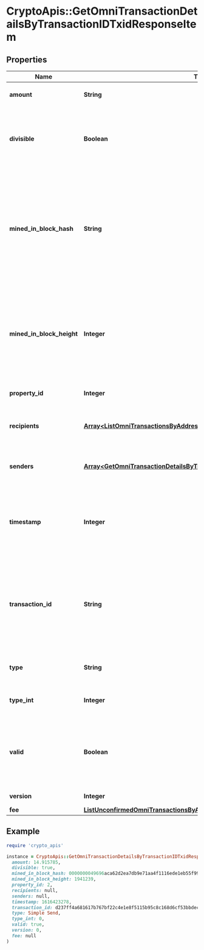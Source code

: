 # CryptoApis::GetOmniTransactionDetailsByTransactionIDTxidResponseItem

## Properties

| Name | Type | Description | Notes |
| ---- | ---- | ----------- | ----- |
| **amount** | **String** | Defines the amount of the sent tokens. |  |
| **divisible** | **Boolean** | Defines whether the attribute can be divisible or not, as boolean. E.g., if it is \&quot;true\&quot;, the attribute is divisible. |  |
| **mined_in_block_hash** | **String** | Represents the hash of the block where this transaction was mined/confirmed for first time. The hash is defined as a cryptographic digital fingerprint made by hashing the block header twice through the SHA256 algorithm. |  |
| **mined_in_block_height** | **Integer** | Represents the hight of the block where this transaction was mined/confirmed for first time. The height is defined as the number of blocks in the blockchain preceding this specific block. |  |
| **property_id** | **Integer** | Represents the identifier of the tokens to send. |  |
| **recipients** | [**Array&lt;ListOmniTransactionsByAddressResponseItemRecipients&gt;**](ListOmniTransactionsByAddressResponseItemRecipients.md) | Represents an object of addresses that receive the transactions. |  |
| **senders** | [**Array&lt;GetOmniTransactionDetailsByTransactionIDTxidResponseItemSenders&gt;**](GetOmniTransactionDetailsByTransactionIDTxidResponseItemSenders.md) | Represents an object of addresses that provide the funds. |  |
| **timestamp** | **Integer** | Defines the exact date/time in Unix Timestamp when this transaction was mined, confirmed or first seen in Mempool, if it is unconfirmed. |  |
| **transaction_id** | **String** | Represents the unique identifier of a transaction, i.e. it could be &#x60;transactionId&#x60; in UTXO-based protocols like Bitcoin, and transaction &#x60;hash&#x60; in Ethereum blockchain. |  |
| **type** | **String** | Defines the type of the transaction as a string. |  |
| **type_int** | **Integer** | Defines the type of the transaction as a number. |  |
| **valid** | **Boolean** | Defines whether the transaction is valid or not, as boolean. E.g. if set to \&quot;true\&quot;, it means the transaction is valid. |  |
| **version** | **Integer** | Defines the specific version. |  |
| **fee** | [**ListUnconfirmedOmniTransactionsByAddressResponseItemFee**](ListUnconfirmedOmniTransactionsByAddressResponseItemFee.md) |  |  |

## Example

```ruby
require 'crypto_apis'

instance = CryptoApis::GetOmniTransactionDetailsByTransactionIDTxidResponseItem.new(
  amount: 14.915785,
  divisible: true,
  mined_in_block_hash: 0000000049696aca62d2ea7db9e71aa4f1116ede1eb55f9932e758cc586eb8b6,
  mined_in_block_height: 1941239,
  property_id: 2,
  recipients: null,
  senders: null,
  timestamp: 1616423278,
  transaction_id: d237ff4a681617b767bf22c4e1e8f5115b95c8c168d6cf53bbdec68529f91ecb,
  type: Simple Send,
  type_int: 0,
  valid: true,
  version: 0,
  fee: null
)
```

